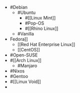 - #Debian
	- #Ubuntu
		- #[[Linux Mint]]
		- #Pop-OS
		- #[[Rhino Linux]]
	- #Vanilla
- Fedora]]
	- [[Red Hat Enterprise Linux]]
	- [[CentOS]]
- #Open-SUSE
- #[[Arch Linux]]
	- #Manjaro
- #Nixos
- #Gentoo
- #[[Linux Void]]
-
